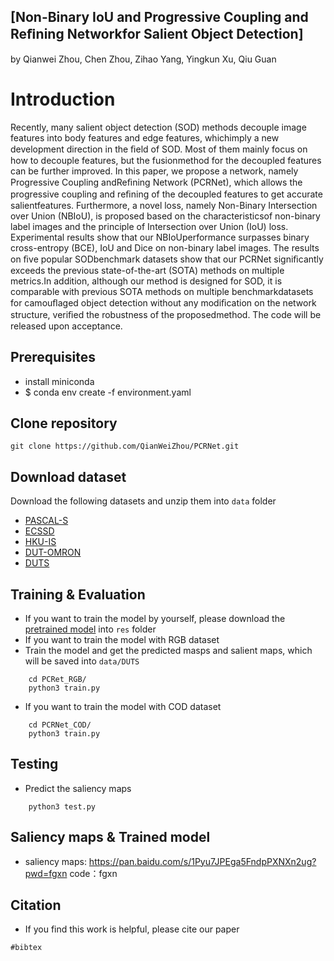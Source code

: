 ## [Non-Binary IoU and Progressive Coupling and Reﬁning Networkfor Salient Object Detection]
by Qianwei Zhou, Chen Zhou, Zihao Yang, Yingkun Xu, Qiu Guan

# Introduction
Recently, many salient object detection (SOD) methods decouple image features into body features and edge features, whichimply a new development direction in the ﬁeld of SOD. Most of them mainly focus on how to decouple features, but the fusionmethod for the decoupled features can be further improved. In this paper, we propose a network, namely Progressive Coupling andReﬁning Network (PCRNet), which allows the progressive coupling and reﬁning of the decoupled features to get accurate salientfeatures. Furthermore, a novel loss, namely Non-Binary Intersection over Union (NBIoU), is proposed based on the characteristicsof non-binary label images and the principle of Intersection over Union (IoU) loss. Experimental results show that our NBIoUperformance surpasses binary cross-entropy (BCE), IoU and Dice on non-binary label images. The results on ﬁve popular SODbenchmark datasets show that our PCRNet signiﬁcantly exceeds the previous state-of-the-art (SOTA) methods on multiple metrics.In addition, although our method is designed for SOD, it is comparable with previous SOTA methods on multiple benchmarkdatasets for camouﬂaged object detection without any modiﬁcation on the network structure, veriﬁed the robustness of the proposedmethod. The code will be released upon acceptance.

## Prerequisites
- install miniconda
- $ conda env create -f environment.yaml

## Clone repository
```shell
git clone https://github.com/QianWeiZhou/PCRNet.git
```

## Download dataset
Download the following datasets and unzip them into `data` folder

- [PASCAL-S](http://cbi.gatech.edu/salobj/)
- [ECSSD](http://www.cse.cuhk.edu.hk/leojia/projects/hsaliency/dataset.html)
- [HKU-IS](https://i.cs.hku.hk/~gbli/deep_saliency.html)
- [DUT-OMRON](http://saliencydetection.net/dut-omron/)
- [DUTS](http://saliencydetection.net/duts/)

## Training & Evaluation
- If you want to train the model by yourself, please download the [pretrained model](https://download.pytorch.org/models/resnet50-19c8e357.pth) into `res` folder
- If you want to train the model with RGB dataset
- Train the model and get the predicted masps and salient maps, which will be saved into `data/DUTS`
```shell
    cd PCRet_RGB/
    python3 train.py
```
- If you want to train the model with COD dataset
```shell
    cd PCRNet_COD/
    python3 train.py
```

## Testing 
- Predict the saliency maps
```shell
    python3 test.py
```

## Saliency maps & Trained model
- saliency maps: https://pan.baidu.com/s/1Pyu7JPEga5FndpPXNXn2ug?pwd=fgxn code：fgxn 


## Citation
- If you find this work is helpful, please cite our paper
```
#bibtex
```

